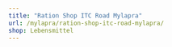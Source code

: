 ```yaml
---
title: "Ration Shop ITC Road Mylapra"
url: /mylapra/ration-shop-itc-road-mylapra/
shop: Lebensmittel
---
```

